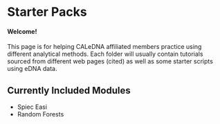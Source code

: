 # Starter Packs

#### Welcome!
This page is for helping CALeDNA affiliated members practice using different analytical methods. Each folder will usually contain tutorials sourced from different web pages (cited) as well as some starter scripts using eDNA data. 

## Currently Included Modules
* Spiec Easi
* Random Forests
